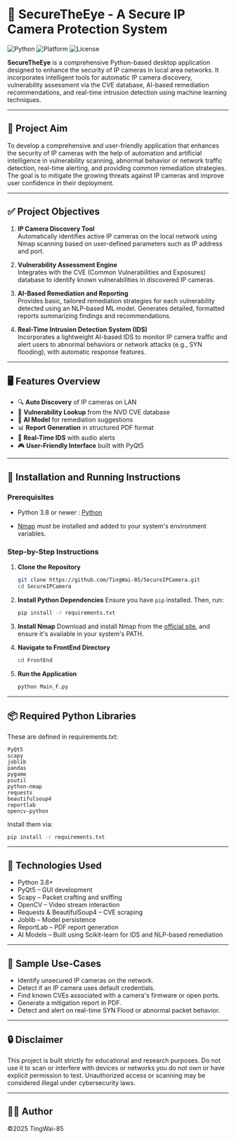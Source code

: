 # 🔐 SecureTheEye - A Secure IP Camera Protection System
![Python](https://img.shields.io/badge/Python-3.8+-blue.svg)
![Platform](https://img.shields.io/badge/Platform-Windows-green.svg)
![License](https://img.shields.io/badge/License-MIT-yellow.svg)

**SecureTheEye** is a comprehensive Python-based desktop application designed to enhance the security of IP cameras in local area networks. It incorporates intelligent tools for automatic IP camera discovery, vulnerability assessment via the CVE database, AI-based remediation recommendations, and real-time intrusion detection using machine learning techniques.

---

## 🧠 Project Aim

To develop a comprehensive and user-friendly application that enhances the security of IP cameras with the help of automation and artificial intelligence in vulnerability scanning, abnormal behavior or network traffic detection, real-time alerting, and providing common remediation strategies. The goal is to mitigate the growing threats against IP cameras and improve user confidence in their deployment.

---

## ✅ Project Objectives

1. **IP Camera Discovery Tool**  
   Automatically identifies active IP cameras on the local network using Nmap scanning based on user-defined parameters such as IP address and port.

2. **Vulnerability Assessment Engine**  
   Integrates with the CVE (Common Vulnerabilities and Exposures) database to identify known vulnerabilities in discovered IP cameras.

3. **AI-Based Remediation and Reporting**  
   Provides basic, tailored remediation strategies for each vulnerability detected using an NLP-based ML model. Generates detailed, formatted reports summarizing findings and recommendations.

4. **Real-Time Intrusion Detection System (IDS)**  
   Incorporates a lightweight AI-based IDS to monitor IP camera traffic and alert users to abnormal behaviors or network attacks (e.g., SYN flooding), with automatic response features.

---

## 🖥️ Features Overview

- 🔍 **Auto Discovery** of IP cameras on LAN
- 📜 **Vulnerability Lookup** from the NVD CVE database
- 🤖 **AI Model** for remediation suggestions
- 📊 **Report Generation** in structured PDF format
- 🚨 **Real-Time IDS** with audio alerts
- 🎮 **User-Friendly Interface** built with PyQt5

---

## 🚀 Installation and Running Instructions

### Prerequisites

- Python 3.8 or newer : [Python](https://www.python.org/downloads/)

- [Nmap](https://nmap.org/download.html) must be installed and added to your system's environment variables.

### Step-by-Step Instructions

1. **Clone the Repository**
   ```bash
   git clone https://github.com/TingWai-85/SecureIPCamera.git
   cd SecureIPCamera
   ```

2. **Install Python Dependencies**
   Ensure you have ```pip``` installed. Then, run:
   ```bash
   pip install -r requirements.txt
   ```

3. **Install Nmap**
   Download and install Nmap from the [official site](https://nmap.org/download.html), and ensure it's available in your system's PATH.

4. **Navigate to FrontEnd Directory**
   ```bash
   cd FrontEnd
   ```

5. **Run the Application**
   ```bash
   python Main_F.py
   ```

---

## 📦 Required Python Libraries

These are defined in requirements.txt:
  ```nginx
  PyQt5
  scapy
  joblib
  pandas
  pygame
  psutil
  python-nmap
  requests
  beautifulsoup4
  reportlab
  opencv-python
  ```
Install them via:
  ```bash
  pip install -r requirements.txt
  ```
---

## 📌 Technologies Used

- Python 3.8+
- PyQt5 – GUI development
- Scapy – Packet crafting and sniffing
- OpenCV – Video stream interaction
- Requests & BeautifulSoup4 – CVE scraping
- Joblib – Model persistence
- ReportLab – PDF report generation
- AI Models – Built using Scikit-learn for IDS and NLP-based remediation

---

## 📄 Sample Use-Cases

- Identify unsecured IP cameras on the network.
- Detect if an IP camera uses default credentials.
- Find known CVEs associated with a camera's firmware or open ports.
- Generate a mitigation report in PDF.
- Detect and alert on real-time SYN Flood or abnormal packet behavior.

---

## 🔒 Disclaimer

This project is built strictly for educational and research purposes. Do not use it to scan or interfere with devices or networks you do not own or have explicit permission to test. Unauthorized access or scanning may be considered illegal under cybersecurity laws.

---

## 👨‍💻 Author
©2025 TingWai-85
